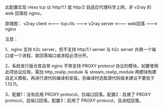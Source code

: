 此配置实现 vless tcp 以 http/1.1 或 http/2 自适应代理科学上网，非 v2ray 的 web 回落给 nginx。

原理图： v2ray client <--- tcp+tls ---> v2ray server <--- web回落 ---> nginx

注意：

1、nginx 支持 h2c server，但不支持 http/1.1 server 与 h2c server 共用一个端口或一个进程，故回落端口或进程必须分开。

2、系统发行版仓库自带 nginx 不带支持 PROXY protocol 协议的模块。如要使用此项协议应用，需加 http_realip_module 与 stream_realip_module 两模块构建自定义模板，再进行源代码编译和安装。另编译时选取源代码版本建议不要低于1.13.11。

3、配置1：没有启用 PROXY protocol，仅端口回落。配置2：启用了 PROXY protocol，且端口回落。配置3：启用了 PROXY protocol，且进程回落。
